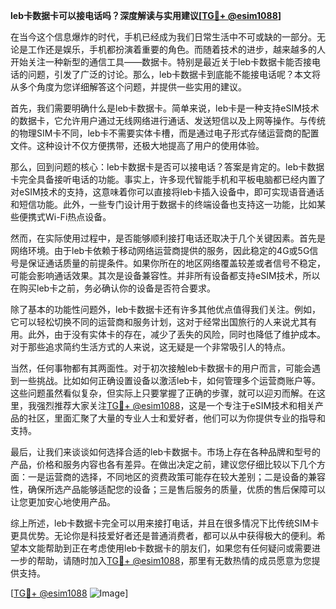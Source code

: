 **leb卡数据卡可以接电话吗？深度解读与实用建议[[TG💪+ @esim1088](https://t.me/s/esim1088)]**

在当今这个信息爆炸的时代，手机已经成为我们日常生活中不可或缺的一部分。无论是工作还是娱乐，手机都扮演着重要的角色。而随着技术的进步，越来越多的人开始关注一种新型的通信工具——数据卡。特别是最近关于leb卡数据卡能否接电话的问题，引发了广泛的讨论。那么，leb卡数据卡到底能不能接电话呢？本文将从多个角度为您详细解答这个问题，并提供一些实用的建议。

首先，我们需要明确什么是leb卡数据卡。简单来说，leb卡是一种支持eSIM技术的数据卡，它允许用户通过无线网络进行通话、发送短信以及上网等操作。与传统的物理SIM卡不同，leb卡不需要实体卡槽，而是通过电子形式存储运营商的配置文件。这种设计不仅方便携带，还极大地提高了用户的使用体验。

那么，回到问题的核心：leb卡数据卡是否可以接电话？答案是肯定的。leb卡数据卡完全具备接听电话的功能。事实上，许多现代智能手机和平板电脑都已经内置了对eSIM技术的支持，这意味着你可以直接将leb卡插入设备中，即可实现语音通话和短信功能。此外，一些专门设计用于数据卡的终端设备也支持这一功能，比如某些便携式Wi-Fi热点设备。

然而，在实际使用过程中，是否能够顺利接打电话还取决于几个关键因素。首先是网络环境。由于leb卡依赖于移动网络运营商提供的服务，因此稳定的4G或5G信号是保证通话质量的前提条件。如果你所在的地区网络覆盖较差或者信号不稳定，可能会影响通话效果。其次是设备兼容性。并非所有设备都支持eSIM技术，所以在购买leb卡之前，务必确认你的设备是否符合要求。

除了基本的功能性问题外，leb卡数据卡还有许多其他优点值得我们关注。例如，它可以轻松切换不同的运营商和服务计划，这对于经常出国旅行的人来说尤其有用。此外，由于没有实体卡的存在，减少了丢失的风险，同时也降低了维护成本。对于那些追求简约生活方式的人来说，这无疑是一个非常吸引人的特点。

当然，任何事物都有其两面性。对于初次接触leb卡数据卡的用户而言，可能会遇到一些挑战。比如如何正确设置设备以激活leb卡，如何管理多个运营商账户等。这些问题虽然看似复杂，但实际上只要掌握了正确的步骤，就可以迎刃而解。在这里，我强烈推荐大家关注[TG💪+ @esim1088](https://t.me/s/esim1088)，这是一个专注于eSIM技术和相关产品的社区，里面汇聚了大量的专业人士和爱好者，他们可以为你提供专业的指导和支持。

最后，让我们来谈谈如何选择合适的leb卡数据卡。市场上存在各种品牌和型号的产品，价格和服务内容也各有差异。在做出决定之前，建议您仔细比较以下几个方面：一是运营商的选择，不同地区的资费政策可能存在较大差别；二是设备的兼容性，确保所选产品能够适配您的设备；三是售后服务的质量，优质的售后保障可以让您更加安心地使用产品。

综上所述，leb卡数据卡完全可以用来接打电话，并且在很多情况下比传统SIM卡更具优势。无论你是科技爱好者还是普通消费者，都可以从中获得极大的便利。希望本文能帮助到正在考虑使用leb卡数据卡的朋友们，如果您有任何疑问或需要进一步的帮助，请随时加入[TG💪+ @esim1088](https://t.me/s/esim1088)，那里有无数热情的成员愿意为您提供支持。

[[TG💪+ @esim1088](https://t.me/s/esim1088) ![Image](https://i.postimg.cc/4NQfJmqS/Snipaste-2025-05-13-00-14-12.png)]